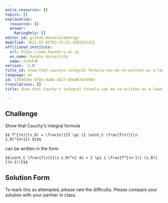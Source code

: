 ```yaml
---
extra_resources: {}
topics: []
explanation:
  resources: {}
  answer:
    RatingOnly: []
editor_id: github.NanoScaleDesign
modified: 2021-07-02T03:31:51.320315531Z
affiliated_institute:
  url: https://www.kyushu-u.ac.jp
  en_name: Kyushu University
  name: 九州大学
version: '1.0'
title_id: show-that-cauchys-integral-formula-can-be-re-written-as-a-lower-power
language: en
id: 2369d26e-970e-4adb-ab27-034d67d3490d
translations: {}
title: Show that Cauchy's integral formula can be re-written as a lower power

---
```


## Challenge

Show that Cauchy's integral formula

`$$ f^{(n)}(z_0) = \frac{n!}{2 \pi i} \oint_C \frac{f(z)}{(z-z_0)^{n+1}} dz$$`

can be written in the form

`$$\oint_C \frac{f(z)}{(z-z_0)^n} dz = 2 \pi i \frac{f^{(n-1)} (z_0)}{(n-1)!}$$`

## Solution Form

To mark this as attempted, please rate the difficulty.
Please compare your solution with your partner in class.